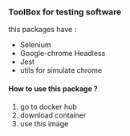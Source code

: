 ### ToolBox for testing software

this packages have : 
- Selenium
- Google-chrome Headless
- Jest
- utils for simulate chrome


#### How to use this package ?

1. go to docker hub
2. download container
3. use this image
